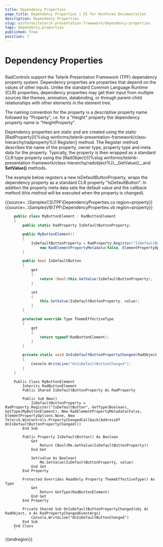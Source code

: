 ```yaml
---
title: Dependency Properties
page_title: Dependency Properties | UI for WinForms Documentation
description: Dependency Properties
slug: winforms/telerik-presentation-framework/dependency-properties
tags: dependency,properties
published: True
position: 7
---
```


# Dependency Properties

##

RadControls support the Telerik Presentation Framework (TPF) dependency property system. Dependency properties are properties that depend on the values of other inputs. Unlike the standard Common Language Runtime (CLR) properties, dependency properties may get their input from multiple sources like themes, animation, databinding, or through parent-child relationships with other elements in the element tree.

The naming convention for the property is a descriptive property name followed by "Property", i.e. for a "Height" property the dependency property name is "HeightProperty".

Dependency properties are static and are created using the static [RadProperty]({%slug winforms/telerik-presentation-framework/class-hierarchy/radproperty%}) Register() method. The Register method describes the name of the property, owner type, property type and meta data for the property. Typically, the property is then wrapped as a standard CLR type property using the [RadObject]({%slug winforms/telerik-presentation-framework/class-hierarchy/radobject%})__GetValue()__and __SetValue()__ methods.

The example below registers a new IsDefaultButtonProperty, wraps the dependency property as a standard CLR property "IsDefaultButton". In addition the property meta data sets the default value and the callback method (this method will be executed when the property is changed).

{{source=..\SamplesCS\TPF\DependencyProperties.cs region=property}} 
{{source=..\SamplesVB\TPF\DependencyProperties.vb region=property}} 

````C#
    public class MyButtonElement : RadButtonElement
    {
        public static RadProperty IsDefaultButtonProperty;

        public MyButtonElement()
        {
            IsDefaultButtonProperty = RadProperty.Register("IsDefaultButton", typeof(bool), typeof(MyButtonElement),
                new RadElementPropertyMetadata(false, ElementPropertyOptions.None, new PropertyChangedCallback(OnIsDefaultButtonPropertyChanged)));
        }

        public bool IsDefaultButton
        {
            get
            {
                return (bool)this.GetValue(IsDefaultButtonProperty);
            }

            set
            {
                this.SetValue(IsDefaultButtonProperty, value);
            }
        }

        protected override Type ThemeEffectiveType
        {
            get
            {
                return typeof(RadButtonElement);
            }
        }

        private static void OnIsDefaultButtonPropertyChanged(RadObject obj, RadPropertyChangedEventArgs e)
        {
            Console.WriteLine("OnIsDefaultButtonChanged");
        }
    }
````
````VB.NET
    Public Class MyButtonElement
        Inherits RadButtonElement
        Public Shared IsDefaultButtonProperty As RadProperty

        Public Sub New()
            IsDefaultButtonProperty = RadProperty.Register("IsDefaultButton", GetType(Boolean), GetType(MyButtonElement), New RadElementPropertyMetadata(False, ElementPropertyOptions.None, New Telerik.WinControls.PropertyChangedCallback(AddressOf OnIsDefaultButtonPropertyChanged)))
        End Sub

        Public Property IsDefaultButton() As Boolean
            Get
                Return CBool(Me.GetValue(IsDefaultButtonProperty))
            End Get

            Set(value As Boolean)
                Me.SetValue(IsDefaultButtonProperty, value)
            End Set
        End Property

        Protected Overrides ReadOnly Property ThemeEffectiveType() As Type
            Get
                Return GetType(RadButtonElement)
            End Get
        End Property

        Private Shared Sub OnIsDefaultButtonPropertyChanged(obj As RadObject, e As RadPropertyChangedEventArgs)
            Console.WriteLine("OnIsDefaultButtonChanged")
        End Sub
    End Class
    '
````

{{endregion}}
